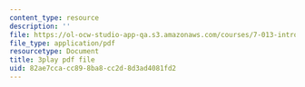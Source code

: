 ```yaml
---
content_type: resource
description: ''
file: https://ol-ocw-studio-app-qa.s3.amazonaws.com/courses/7-013-introductory-biology-spring-2013/82ae7ccacc898ba8cc2d8d3ad4081fd2_dKLkXQEN9XU.pdf
file_type: application/pdf
resourcetype: Document
title: 3play pdf file
uid: 82ae7cca-cc89-8ba8-cc2d-8d3ad4081fd2
---
```

